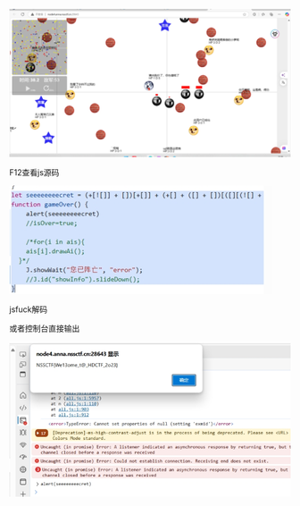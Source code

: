 ![img](./assets/wps251.jpg)

 

F12查看js源码

![img](./assets/wps252.jpg) 

 

jsfuck解码

 

或者控制台直接输出

![img](./assets/wps253.jpg) 

 

 